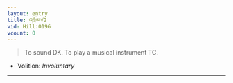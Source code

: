 ```yaml
---
layout: entry
title: འཁྲོལ་√2
vid: Hill:0196
vcount: 0
---
```

> To sound DK\. To play a musical instrument TC\.

* Volition: _Involuntary_

---

